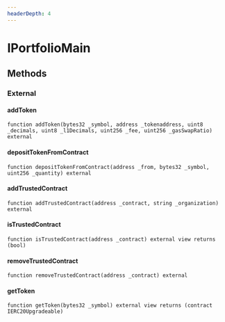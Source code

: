 ```yaml
---
headerDepth: 4
---
```


# IPortfolioMain

## Methods

### External

#### addToken

```solidity:no-line-numbers
function addToken(bytes32 _symbol, address _tokenaddress, uint8 _decimals, uint8 _l1Decimals, uint256 _fee, uint256 _gasSwapRatio) external
```

#### depositTokenFromContract

```solidity:no-line-numbers
function depositTokenFromContract(address _from, bytes32 _symbol, uint256 _quantity) external
```

#### addTrustedContract

```solidity:no-line-numbers
function addTrustedContract(address _contract, string _organization) external
```

#### isTrustedContract

```solidity:no-line-numbers
function isTrustedContract(address _contract) external view returns (bool)
```

#### removeTrustedContract

```solidity:no-line-numbers
function removeTrustedContract(address _contract) external
```

#### getToken

```solidity:no-line-numbers
function getToken(bytes32 _symbol) external view returns (contract IERC20Upgradeable)
```

